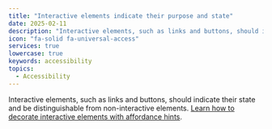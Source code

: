 ```yaml
---
title: "Interactive elements indicate their purpose and state"
date: 2025-02-11
description: "Interactive elements, such as links and buttons, should indicate their state and be distinguishable from non-interactive elements. "
icon: "fa-solid fa-universal-access"
services: true
lowercase: true
keywords: accessibility
topics:
  - Accessibility
---
```


Interactive elements, such as links and buttons, should indicate their state and be distinguishable from non-interactive elements. [Learn how to decorate interactive elements with affordance hints](https://developer.chrome.com/docs/lighthouse/accessibility/interactive-element-affordance/).